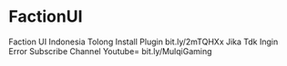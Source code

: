# FactionUI
Faction UI Indonesia 
Tolong Install Plugin bit.ly/2mTQHXx
Jika Tdk Ingin Error
Subscribe Channel Youtube= bit.ly/MulqiGaming

